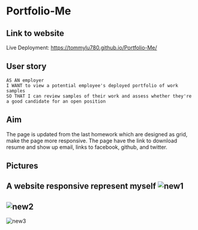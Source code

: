 # Portfolio-Me
## Link to website
Live Deployment: https://tommylu780.github.io/Portfolio-Me/
## User story
```
AS AN employer
I WANT to view a potential employee's deployed portfolio of work samples
SO THAT I can review samples of their work and assess whether they're a good candidate for an open position
```
## Aim
The page is updated from the last homework which are designed as grid, make the page more responsive. The page have
the link to download resume and show up email, links to facebook, github, and twitter.
## Pictures
A website responsive represent myself
![new1](https://user-images.githubusercontent.com/53459495/115855586-c4338280-a46e-11eb-9d88-593ea174d7bd.PNG)
-
![new2](https://user-images.githubusercontent.com/53459495/115855644-d6adbc00-a46e-11eb-9a0a-f9949ec7cec9.PNG)
-
![new3](https://user-images.githubusercontent.com/53459495/115855660-dad9d980-a46e-11eb-8a36-5b71e3e923c1.PNG)

